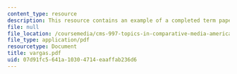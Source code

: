 ```yaml
---
content_type: resource
description: This resource contains an example of a completed term paper.
file: null
file_location: /coursemedia/cms-997-topics-in-comparative-media-american-pro-wrestling-spring-2007/07d91fc5641a10304714eaaffab236d6_vargas.pdf
file_type: application/pdf
resourcetype: Document
title: vargas.pdf
uid: 07d91fc5-641a-1030-4714-eaaffab236d6
---
```


